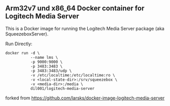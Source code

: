 ## Arm32v7 und x86_64 Docker container for Logitech Media Server

This is a Docker image for running the Logitech Media Server package
(aka SqueezeboxServer).

Run Directly:

    docker run -d \
               --name lms \
               -p 9000:9000 \
               -p 3483:3483 \
               -p 3483:3483/udp \
               -v /etc/localtime:/etc/localtime:ro \
               -v <local-state-dir>:/srv/squeezebox \
               -v <media-dir>:/media \
               dil001/logitech-media-server


forked from https://github.com/larsks/docker-image-logitech-media-server
